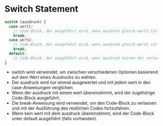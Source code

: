 # Switch Statement

```javascript
switch (ausdruck) {
  case wert1:
    // Code-Block, der ausgeführt wird, wenn ausdruck gleich wert1 ist
    break;
  case wert2:
    // Code-Block, der ausgeführt wird, wenn ausdruck gleich wert2 ist
    break;
  default:
    // Code-Block, der ausgeführt wird, wenn ausdruck keinen der vorherigen Werte entspricht
}
```
- switch wird verwendet, um zwischen verschiedenen Optionen basierend auf dem Wert eines Ausdrucks zu wählen.
- Der ausdruck wird nur einmal ausgewertet und mit jedem wert in den case-Anweisungen verglichen.
- Wenn der ausdruck mit einem wert übereinstimmt, wird der zugehörige Code-Block ausgeführt.
- Die break-Anweisung wird verwendet, um den Code-Block zu verlassen und mit der Ausführung des restlichen Codes fortzufahren.
- Wenn kein wert mit dem ausdruck übereinstimmt, wird der Code-Block unter default ausgeführt (falls vorhanden).
